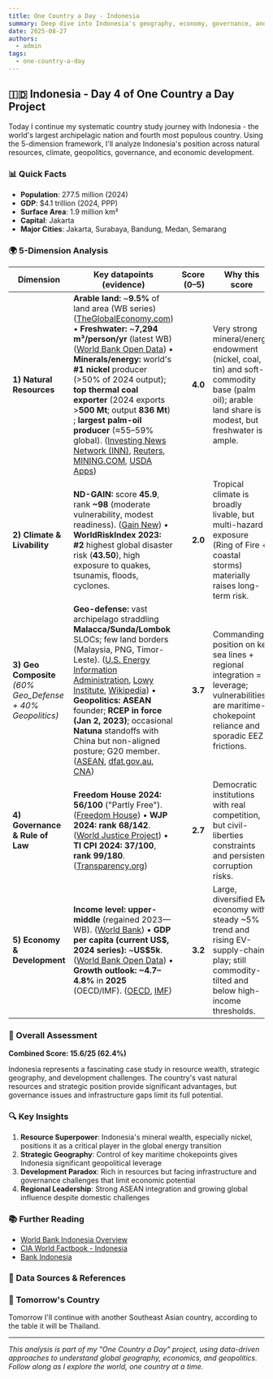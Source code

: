 ```yaml
---
title: One Country a Day - Indonesia
summary: Deep dive into Indonesia's geography, economy, governance, and strategic position using the 5-dimension framework
date: 2025-08-27
authors:
  - admin
tags:
  - one-country-a-day
---
```


## 🇮🇩 Indonesia - Day 4 of One Country a Day Project

Today I continue my systematic country study journey with Indonesia - the world's largest archipelagic nation and fourth most populous country. Using the 5-dimension framework, I'll analyze Indonesia's position across natural resources, climate, geopolitics, governance, and economic development.

### 📊 Quick Facts
- **Population**: 277.5 million (2024)
- **GDP**: $4.1 trillion (2024, PPP)
- **Surface Area**: 1.9 million km²
- **Capital**: Jakarta
- **Major Cities**: Jakarta, Surabaya, Bandung, Medan, Semarang

### 🌍 5-Dimension Analysis

| Dimension                                                   | Key datapoints (evidence)                                                                                                                                                                                                                                                                                                                                                                                                                                                                         | Score (0–5) | Why this score                                                                                                                                                                |
| ----------------------------------------------------------- | ------------------------------------------------------------------------------------------------------------------------------------------------------------------------------------------------------------------------------------------------------------------------------------------------------------------------------------------------------------------------------------------------------------------------------------------------------------------------------------------------- | ----------: | ----------------------------------------------------------------------------------------------------------------------------------------------------------------------------- |
| **1) Natural Resources**                                    | **Arable land:** \~**9.5%** of land area (WB series) ([TheGlobalEconomy.com][1]) • **Freshwater:** \~**7,294 m³/person/yr** (latest WB) ([World Bank Open Data][2]) • **Minerals/energy:** world's **#1 nickel** producer (>50% of 2024 output); **top thermal coal exporter** (2024 exports >**500 Mt**; output **836 Mt**) ; **largest palm-oil producer** (≈55–59% global). ([Investing News Network (INN)][3], [Reuters][4], [MINING.COM][5], [USDA Apps][6]) |     **4.0** | Very strong mineral/energy endowment (nickel, coal, tin) and soft-commodity base (palm oil); arable land share is modest, but freshwater is ample.   |
| **2) Climate & Livability**                                 | **ND-GAIN:** score **45.9**, rank **\~98** (moderate vulnerability, modest readiness). ([Gain New][7]) • **WorldRiskIndex 2023:** **#2** highest global disaster risk (**43.50**), high exposure to quakes, tsunamis, floods, cyclones.                                                                                                                                                                                                                           |     **2.0** | Tropical climate is broadly livable, but multi-hazard exposure (Ring of Fire + coastal storms) materially raises long-term risk.                     |
| **3) Geo Composite** *(60% Geo\_Defense + 40% Geopolitics)* | **Geo-defense:** vast archipelago straddling **Malacca/Sunda/Lombok** SLOCs; few land borders (Malaysia, PNG, Timor-Leste). ([U.S. Energy Information Administration][8], [Lowy Institute][9], [Wikipedia][10]) • **Geopolitics:** **ASEAN** founder; **RCEP in force (Jan 2, 2023)**; occasional **Natuna** standoffs with China but non-aligned posture; G20 member. ([ASEAN][11], [dfat.gov.au][12], [CNA][13])                                                |     **3.7** | Commanding position on key sea lines + regional integration = leverage; vulnerabilities are maritime-chokepoint reliance and sporadic EEZ frictions. |
| **4) Governance & Rule of Law**                             | **Freedom House 2024:** **56/100** ("Partly Free"). ([Freedom House][14]) • **WJP 2024:** **rank 68/142**. ([World Justice Project][15]) • **TI CPI 2024:** **37/100**, **rank 99/180**. ([Transparency.org][16])                                                                                                                                                                                                                                                 |     **2.7** | Democratic institutions with real competition, but civil-liberties constraints and persistent corruption risks.                                      |
| **5) Economy & Development**                                | **Income level:** **upper-middle** (regained 2023—WB). ([World Bank][17]) • **GDP per capita (current US\$, 2024 series):** \~**US\$5k**. ([World Bank Open Data][18]) • **Growth outlook:** **\~4.7–4.8%** in **2025** (OECD/IMF). ([OECD][19], [IMF][20])                                                                                                                                                                                                       |     **3.2** | Large, diversified EM economy with steady \~5% trend and rising EV-supply-chain play; still commodity-tilted and below high-income thresholds.       |

### 🎯 Overall Assessment

**Combined Score: 15.6/25 (62.4%)**

Indonesia represents a fascinating case study in resource wealth, strategic geography, and development challenges. The country's vast natural resources and strategic position provide significant advantages, but governance issues and infrastructure gaps limit its full potential.

### 🔍 Key Insights

1. **Resource Superpower**: Indonesia's mineral wealth, especially nickel, positions it as a critical player in the global energy transition
2. **Strategic Geography**: Control of key maritime chokepoints gives Indonesia significant geopolitical leverage
3. **Development Paradox**: Rich in resources but facing infrastructure and governance challenges that limit economic potential
4. **Regional Leadership**: Strong ASEAN integration and growing global influence despite domestic challenges

### 📚 Further Reading

- [World Bank Indonesia Overview](https://www.worldbank.org/en/country/indonesia)
- [CIA World Factbook - Indonesia](https://www.cia.gov/the-world-factbook/countries/indonesia/)
- [Bank Indonesia](https://www.bi.go.id/en/)

### 🔗 Data Sources & References

[1]: https://www.theglobaleconomy.com/Indonesia/arable_land_percent/?utm_source=chatgpt.com "Indonesia Arable land, percent of land area - data, chart"
[2]: https://data.worldbank.org/indicator/ER.H2O.INTR.PC?utm_source=chatgpt.com "Renewable internal freshwater resources per capita (cubic ..."
[3]: https://investingnews.com/daily/resource-investing/base-metals-investing/nickel-investing/top-nickel-producing-countries/?utm_source=chatgpt.com "Top 9 Nickel-producing Countries | INN"
[4]: https://www.reuters.com/markets/commodities/global-thermal-coal-exports-power-use-hit-new-highs-2024-maguire-2024-12-10/?utm_source=chatgpt.com "Global thermal coal exports and power use to hit new highs ..."
[5]: https://www.mining.com/web/indonesias-2024-coal-output-hits-record-high/?utm_source=chatgpt.com "Indonesia's 2024 coal output hits record high"
[6]: https://apps.fas.usda.gov/newgainapi/api/Report/DownloadReportByFileName?fileName=Oilseeds+and+Products+Annual_Jakarta_Indonesia_ID2025-0015.pdf&utm_source=chatgpt.com "Report Name: Oilseeds and Products Annual"
[7]: https://gain-new.crc.nd.edu/country/indonesia?utm_source=chatgpt.com "Indonesia | ND-GAIN Index"
[8]: https://www.eia.gov/international/analysis/special-topics/World_Oil_Transit_Chokepoints?utm_source=chatgpt.com "World Oil Transit Chokepoints"
[9]: https://www.lowyinstitute.org/the-interpreter/gallipoli-strait-malacca-why-maritime-choke-points-still-decide-fate-nations?utm_source=chatgpt.com "Why maritime choke points still decide the fate of nations"
[10]: https://en.wikipedia.org/wiki/Borders_of_Indonesia?utm_source=chatgpt.com "Borders of Indonesia"
[11]: https://asean.org/member-states/indonesia/?utm_source=chatgpt.com "Indonesia"
[12]: https://www.dfat.gov.au/trade/agreements/in-force/rcep?utm_source=chatgpt.com "Regional Comprehensive Economic Partnership ..."
[13]: https://www.channelnewsasia.com/asia/south-china-sea-indonesia-china-natuna-maritime-dispute-prabowo-test-4702526?utm_source=chatgpt.com "Chinese vessel in Natuna: Indonesia's response 'shows ..."
[14]: https://freedomhouse.org/country/indonesia?utm_source=chatgpt.com "Indonesia: Country Profile"
[15]: https://worldjusticeproject.org/rule-of-law-index/country/2024/Indonesia/?utm_source=chatgpt.com "Indonesia - WJP Rule of Law Index"
[16]: https://www.transparency.org/en/countries/indonesia?utm_source=chatgpt.com "Indonesia"
[17]: https://www.worldbank.org/en/country/indonesia/overview?utm_source=chatgpt.com "Indonesia Overview: Development news, research, data"
[18]: https://data.worldbank.org/indicator/NY.GDP.PCAP.CD?locations=ID "GDP per capita (current US$) - Indonesia | Data"
[19]: https://www.oecd.org/en/publications/2025/06/oecd-economic-outlook-volume-2025-issue-1_1fd979a8/full-report/indonesia_4c4ce2be.html?utm_source=chatgpt.com "OECD Economic Outlook, Volume 2025 Issue 1: Indonesia"
[20]: https://www.imf.org/en/Countries/IDN?utm_source=chatgpt.com "Indonesia and the IMF"

### 🚀 Tomorrow's Country

Tomorrow I'll continue with another Southeast Asian country, according to the table it will be Thailand.

---

*This analysis is part of my "One Country a Day" project, using data-driven approaches to understand global geography, economics, and geopolitics. Follow along as I explore the world, one country at a time.*
